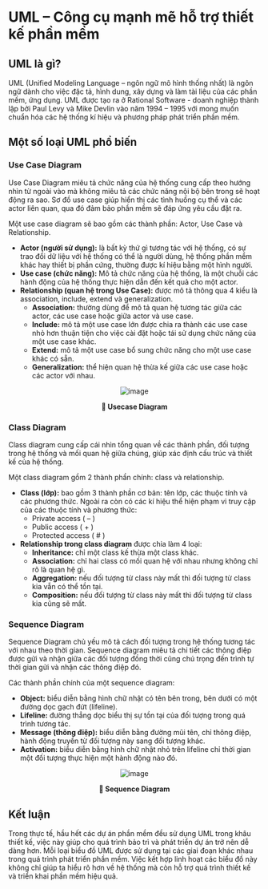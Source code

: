 # UML – Công cụ mạnh mẽ hỗ trợ thiết kế phần mềm

## UML là gì?
UML (Unified Modeling Language – ngôn ngữ mô hình thống nhất) là ngôn ngữ dành cho việc đặc tả, hình dung, xây dựng và làm tài liệu của các phần mềm, ứng dụng. UML được tạo ra ở Rational Software - doanh nghiệp thành lập bởi Paul Levy và Mike Devlin vào năm 1994 – 1995 với mong muốn chuẩn hóa các hệ thống kí hiệu và phương pháp phát triển phần mềm.

## Một số loại UML phổ biến
### Use Case Diagram
Use Case Diagram miêu tả chức năng của hệ thống cung cấp theo hướng nhìn từ ngoài vào mà không miêu tả các chức năng nội bộ bên trong sẽ hoạt động ra sao. Sơ đồ use case giúp hiển thị các tình huống cụ thể và các actor liên quan, qua đó đảm bảo phần mềm sẽ đáp ứng yêu cầu đặt ra.

Một use case diagram sẽ bao gồm các thành phần: Actor, Use Case và Relationship.
- **Actor (người sử dụng):** là bất kỳ thứ gì tương tác với hệ thống, có sự trao đổi dữ liệu với hệ thống có thể là người dùng, hệ thống phần mềm khác hay thiết bị phần cứng, thường được kí hiệu bằng một hình người.
- **Use case (chức năng):** Mô tả chức năng của hệ thống, là một chuỗi các hành động của hệ thống thực hiện dẫn đến kết quả cho một actor.
- **Relationship (quan hệ trong Use Case):** được mô tả thông qua 4 kiểu là association, include, extend và generalization.
  - **Association:** thường dùng để mô tả quan hệ tương tác giữa các actor, các use case hoặc giữa actor và use case.
  - **Include:** mô tả một use case lớn được chia ra thành các use case nhỏ hơn thuận tiện cho việc cài đặt hoặc tái sử dụng chức năng của một use case khác.
  - **Extend:** mô tả một use case bổ sung chức năng cho một use case khác có sẵn.
  - **Generalization:** thể hiện quan hệ thừa kế giữa các use case hoặc các actor với nhau.

<p align="center">
  <img src="https://github.com/user-attachments/assets/0965f479-f99a-45a5-9e53-c5368d74fd8a" alt="image">
</p>
<p align="center">
  <strong>🔴 Usecase Diagram</strong>
</p>

### Class Diagram
Class diagram cung cấp cái nhìn tổng quan về các thành phần, đối tượng trong hệ thống và mối quan hệ giữa chúng, giúp xác định cấu trúc và thiết kế của hệ thống.

Một class diagram gồm 2 thành phần chính: class và relationship.
- **Class (lớp):** bao gồm 3 thành phần cơ bản: tên lớp, các thuộc tính và các phương thức. Ngoài ra còn có các kí hiệu thể hiện phạm vi truy cập của các thuộc tính và phương thức:
  - Private access ( – )
  - Public access ( + )
  - Protected access ( # )
- **Relationship trong class diagram** được chia làm 4 loại:
  - **Inheritance:** chỉ một class kế thừa một class khác.
  - **Association:** chỉ hai class có mối quan hệ với nhau nhưng không chỉ rõ là quan hệ gì.
  - **Aggregation:** nếu đối tượng từ class này mất thì đối tượng từ class kia vẫn có thể tồn tại.
  - **Composition:** nếu đối tượng từ class này mất thì đối tượng từ class kia cũng sẽ mất.

### Sequence Diagram
Sequence Diagram chủ yếu mô tả cách đối tượng trong hệ thống tương tác với nhau theo thời gian. Sequence diagram miêu tả chi tiết các thông điệp được gửi và nhận giữa các đối tượng đồng thời cũng chú trọng đến trình tự thời gian gửi và nhận các thông điệp đó.

Các thành phần chính của một sequence diagram:
- **Object:** biểu diễn bằng hình chữ nhật có tên bên trong, bên dưới có một đường dọc gạch đứt (lifeline).
- **Lifeline:** đường thẳng dọc biểu thị sự tồn tại của đối tượng trong quá trình tương tác.
- **Message (thông điệp):** biểu diễn bằng đường mũi tên, chỉ thông điệp, hành động truyền từ đối tượng này sang đối tượng khác.
- **Activation:** biểu diễn bằng hình chữ nhật nhỏ trên lifeline chỉ thời gian một đối tượng thực hiện một hành động nào đó.

<p align="center">
  <img src="https://github.com/user-attachments/assets/8f14f474-cb20-4908-80a8-9cc0e7c4cc4d" alt="image">
</p>
<p align="center">
  <strong>🔴 Sequence Diagram</strong>
</p>

## Kết luận
Trong thực tế, hầu hết các dự án phần mềm đều sử dụng UML trong khâu thiết kế, việc này giúp cho quá trình bảo trì và phát triển dự án trở nên dễ dàng hơn. Mỗi loại biểu đồ UML được sử dụng tại các giai đoạn khác nhau trong quá trình phát triển phần mềm. Việc kết hợp linh hoạt các biểu đồ này không chỉ giúp ta hiểu rõ hơn về hệ thống mà còn hỗ trợ quá trình thiết kế và triển khai phần mềm hiệu quả.
